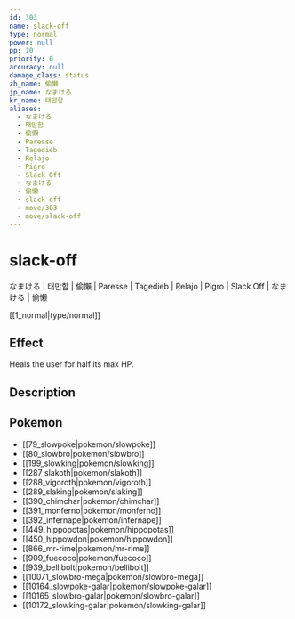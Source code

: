 ```yaml
---
id: 303
name: slack-off
type: normal
power: null
pp: 10
priority: 0
accuracy: null
damage_class: status
zh_name: 偷懒
jp_name: なまける
kr_name: 태만함
aliases:
  - なまける
  - 태만함
  - 偷懶
  - Paresse
  - Tagedieb
  - Relajo
  - Pigro
  - Slack Off
  - なまける
  - 偷懒
  - slack-off
  - move/303
  - move/slack-off
---
```

# slack-off
    
なまける | 태만함 | 偷懶 | Paresse | Tagedieb | Relajo | Pigro | Slack Off | なまける | 偷懒

[[1_normal|type/normal]]

## Effect

Heals the user for half its max HP.

## Description



## Pokemon

- [[79_slowpoke|pokemon/slowpoke]]
- [[80_slowbro|pokemon/slowbro]]
- [[199_slowking|pokemon/slowking]]
- [[287_slakoth|pokemon/slakoth]]
- [[288_vigoroth|pokemon/vigoroth]]
- [[289_slaking|pokemon/slaking]]
- [[390_chimchar|pokemon/chimchar]]
- [[391_monferno|pokemon/monferno]]
- [[392_infernape|pokemon/infernape]]
- [[449_hippopotas|pokemon/hippopotas]]
- [[450_hippowdon|pokemon/hippowdon]]
- [[866_mr-rime|pokemon/mr-rime]]
- [[909_fuecoco|pokemon/fuecoco]]
- [[939_bellibolt|pokemon/bellibolt]]
- [[10071_slowbro-mega|pokemon/slowbro-mega]]
- [[10164_slowpoke-galar|pokemon/slowpoke-galar]]
- [[10165_slowbro-galar|pokemon/slowbro-galar]]
- [[10172_slowking-galar|pokemon/slowking-galar]]

